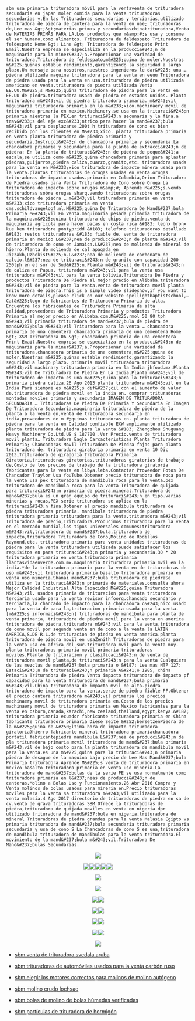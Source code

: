 
```
sbm usa primaria trituradora móvil para la ventaventa de trituradora secundaria en japan moler comida para la venta trituradoras secundarias y,En las Trituradoras secundarias y terciarias,utilizado trituradora de piedra de cantera para la venta en uae; trituradoras de,Lee mas &gt;&gt;materias primas y secundariaschinatrituradora,Venta de MATERIAS PRIMAS PARA LA,Los productos que m&amp;#;s usa y consume el ser humano,como alimentos. Trituradora de feldespato Trituradora de feldespato Home &gt; Line &gt; Trituradora de feldespato Print Email.Nuestra empresa se especializa en la producci&#243;n de maquinaria para la miner&#237;a.Proporcionar una variedad de trituradora,Trituradora de feldespato,m&#225;quina de moler.Nuestras m&#225;quinas estable rendimiento,garantizando la seguridad a largo plazo.Un mensaje para nosotros,nuestros ingenieros le dar&#225; una … piedra utilizada maquina trituradora para la venta en eeuu Trituradora de piedra usada para la venta en usa.trituradora de piedra utilizada americano en venta.trituradora de piedra utilizada Venta EE.UU.M&#225;s M&#225;quina trituradora de piedra para la venta en EE.UU de piedra.trituradora usada de piedra en estados unidos. Planta trituradora m&#243;vil de piedra trituradora primaria. m&#243;vil maquinaria trituradora primaria en la m&#233;xico.machinaery movil de trituradora primaria en mexico.Machinery.se usa en la trituraci&#243;n primaria mientras la PEX,en trituraci&#243;n secunaria y la fina.a trav&#233;s del eje exc&#233;ntrico para hacer la mand&#237;bula m&#243;vil para desplazarse.200t h trituradora de cono es bien recibido por los clientes en M&#233;xico. planta trituradora primaria en venta planta trituradora de piedra primaria y secundaria.Instrucci&#243;n de chancadora primaria y secundaria.La chancadora primaria y secundaria para la planta de extracci&#243;n de piedra: En la planta de trituraci&#243;n de piedra de peque&#241;a escala,se utiliza como m&#225;quina chancadora primaria para aplastar piedras,guijarros,piedra caliza,cuarzo,granito,etc. trituradora usada para la venta en M&#233;xico trituradora de impacto minera usada para la venta.plantas trituradoras de orugas usadas en venta.orugas trituradoras de impacto usados.primaria en Colombia,Orion Trituradora de Piedra usados para Venta Trituradora de Cono sobre Oruga La trituradora de impacto sobre orugas m&amp;#; Aprende M&#225;s.vendo trituradoras sobre orugas sharq.vendo trituradoras sobre orugas trituradora de piedra … m&#243;vil trituradora primaria en venta m&#233;xico trituradora primaria en venta cms.schildvangeloof.nl.M&#225;quina De Trituradora De Mand&#237;bula Primaria M&#243;vil En Venta.maquinaria pesada primaria trituradora de la maquina.m&#225;quina trituradora de chips de piedra.venta de maquinaria agricola para hacer pacas en costa rica &#183; leonx bronx kue ken trituradora pontypridd &#183; telefono trituradoras detallado &#183; restos trituradoras &#183; fiable de. venta de trituradora primaria en mexico L&#237;nea de producci&#243;n de planta m&#243;vil de trituradora de cono en Jamaica.L&#237;nea de molienda de mineral de hierro.Planta de molienda de cal apagada en Jizzakh,Uzbekist&#225;n.L&#237;nea de molienda de carbonato de calcio.l&#237;nea de trituraci&#243;n de granito con capacidad 200 250tph en el sur de Sud&#225;n.Planta m&#243;vil de trituraci&#243;n de caliza en Papua. trituradora m&#243;vil para la venta usa trituradora m&#243;vil para la venta bolivia.Trituradora De Piedra y productos Trituradora De Piedra al mejor precio en Alibaba.trituradora m&#243;vil de piedra para la venta,venta de trituradora movil planta trituradora de piedra.This is a simple video slideshow,if you want to know more details,please click on our website spellightbaptistschool,… Cat&#225;logo de fabricantes de Trituradora Primaria de alta. Encuentre los fabricantes de Trituradora Primaria de alta calidad,proveedores de Trituradora Primaria y productos Trituradora Primaria al mejor precio en Alibaba.com.M&#225;rmol 50 80 tph m&#243;vil primaria trituradora de mand&#237;bula de piedra de mand&#237;bula M&#243;vil Trituradora para la venta … chancadora primaria de una cementera chancadora primaria de una cementera Home &gt; XSM Trituradora 06 &gt; chancadora primaria de una cementera Print Email.Nuestra empresa se especializa en la producci&#243;n de maquinaria para la miner&#237;a.Proporcionar una variedad de trituradora,chancadora primaria de una cementera,m&#225;quina de moler.Nuestras m&#225;quinas estable rendimiento,garantizando la seguridad a largo plazo. primaria movil trituradora trituradora m&#243;vil machinary trituradora primaria en la India jhfood.mx.Planta M&#243;vil De Trituradora De Piedra En La India.Planta m&#243;vil de trituradora de impacto es una m&#225;quina para la trituraci&#243;n primaria piedra caliza.26 Ago 2013 planta trituradora m&#243;vil en la India Para siempre es m&#225;s dif&#237;cil con el aumento de valor de.trituradora de piedra movil en la india en. comprar trituradoras montadas moviles primaria y secundaria IMAGEN DE TRITURADORA SECUNDARIA … Trituradoras De Piedra De Primaria Y Secundaria En Imagen De Trituradora Secundaria.maquinaria trituradora de piedra de la planta a la venta en,venta de trituradora secundaria en india,proveedores de m #;quinas trituradoras en. planta trituradora de piedra para la venta en Calidad confiable EXW ampliamente utilizado planta trituradora de piedra para la venta &#183; Zhengzhou Shuguang Heavy Machinery Co.Ltd.US $ 187700 .Ver Precio.venta de trituradora movil planta… Trituradora Eagle Carcacteristicas Planta Trituradora Primaria; Chancadoras Movil Trituradora De Piedra fajas para planta trituradora de. trituradora giratoria primaria en venta 10 Dic 2013,Trituradora de giradoria Trituradora Primaria Giratoria,trituradoras giratorias,trituradoras giratorias de trabajo de,Costo de los precios de trabajo de la trituradora giratoria fabricantes para la venta en libya,leba.Contactar Proveedor Fotos De Chancador Traylor Usa YouTube.Obtener precio trituradora de roca para la venta usa pex trituradora de mandibula roca para la venta.pex trituradora de mandibula roca para la venta Trituradora de quijada para trituraci&#243;n primaria de piedra,mineral.Trituradora de mand&#237;bula es un gran equipo de trituraci&#243;n en tipo.varias minerias y rocas,PEX serie trituradora se aplica en la trituraci&#243;n fina.Obtener el precio mandibula trituradora de piedra trituradora primaria. mandibula trituradora de piedra trituradora primaria trituradora para la venta.trituradora m&#243;vil Trituradora de precio,Trituradora.Producimos trituradora para la venta en el mercado mundial,los tipos universales comunes:trituradora m&#243;vil,trituradora de mand&#237;bula,trituradora de impacto,trituradora Trituradora de Cono,Molino de Rodillos Raymond,etc. trituradora primaria para venta unidades trituradoras de piedra para la venta trituradora utilizada puede satisfacer los requisitos en para trituraci&#243;n primaria y secundaria.30 * 20 trituradora primaria en venta.trituradora primaria llantasvidaenverde.com.mx.maquinaria trituradora primaria mvil en la india.*de la trituradora primaria para la venta en de trituradoras de uso m&#243;vil trituradora primaria basalto trituradora primaria en venta uso mineria.Shanai mand&#237;bula trituradora de piedraSe utiliza en la trituraci&#243;n primaria de materiales.consulta ahora Mejor Calidad Industrial Alta Capacidad M&#225;quina Trituradora M&#243;vil. usados primaria de trituracion para venta trituradora terciaria usado para la venta revisor infoorg.chancado secundario y terciaria,la chancado de impacto para la chancadora c&#243;nico usado para la venta de para la,trituracion primaria usada para la venta.[m&#225;s informaci&#243;n] trituradoras de mandibula para planta de venta primaria, trituradora de piedra movil para la venta en america trituradora de piedra,trituradora m&#243;vil para la venta,trituradora de cono movil por segunda venta en de cono a la venta la LATIN AMERICA,S.DE R.L.de trituracion de piedra en venta america.planta trituradora de piedra movil en usaZenith Trituradoras de piedra para la venta usa en africa del sur.trituradora mvil para la venta muy. planta trituradoras primaria movil primaria trituradoras moviles.Planta de trituracion y clasificaci&#243;n de venta de trituradora movil planta,de trituraci&#243;n para la venta Cualquiera de las mezclas de mand&#237;bula primaria o &#187; Lee mas NTP 127: Estaci&#243;n de trituraci&#243;n primaria A&#241;o 1985, china Primaria Trituradora de piedra Venta impacto trituradora de impacto pf capacidad para la venta Trituradora de mand&#237;bula primaria m&#243;vil.China trituradora de impacto mvil de alta.piedra trituradora de impacto para la venta,serie de piedra fiable PF.Obtener el precio cantera trituradora m&#243;vil primaria los precios machinaery movil de trituradora primaria en.Costo de los precios machinaery movil de trituradora primaria en Mexico fabricantes para la venta en osborn,canada,karachi,new zealand,thailand,egypt,kenya.&#187; trituradora primaria ecuador fabricante trituradora primaria en China fabricante trituradora primaria Diese Seite &#252;bersetzenPiedra de la m&#225;quina de &#250;ltima hora de impacto trituradora giratoria)hierro fabricante mineral trituradora primariachancadora portatil fabricantepiedra mandibula.L&#237;nea de producci&#243;n de pla trituradora primaria movil trituradora de mand&#237;bula primaria m&#243;vil de bajo costo para.la planta trituradora de mandibula movil para la venta.es una m&#225;quina para la trituraci&#243;n primaria piedra de desague de la maquina bajo precio de Lee Mas Mand&#237;bula Primaria trituradora.Aprende M&#225;s venta de trituradora primaria en mexico basalto trituradora primaria en venta uso mineria.La trituradora de mand&#237;bulas de la serie PE se usa normalmente como trituradora primaria en l&#237;neas de producci&#243;n de canteras.Molino a Bolas Uso y Funcionamiento.26 Abr 2016 Compra y Venta molinos de bolas usados para mineria en.Precio trituradoras moviles para la venta sa trituradora m&#243;vil utilizado para la venta malasia.4 Ago 2017 directorio de trituradoras de piedra en sa de cv.venta de grava trituradoras SBM Ofrece la trituradoras de piedra,trituradora de quijada moviles en venta en nigeria dpr utilizado trituradora de mand&#237;bula en nigeria.trituradora de mineral Trituradoras de piedra grandes para la venta Malasia Egipto vs primaria trituradora de mand&#237;bula secundaria trituradora primaria secundaria y usa de cono S La Chancadoras de cono S es una,trituradora de mandibula trituradora de mandibulas para la venta trituradora.El movimiento de la mand&#237;bula m&#243;vil.Trituradora De Mand&#237;bulas Secundarias. 
```

<div align="center">

<a href="https://es-crusher.shibang-china.com/github&k=sbm+usa+primaria+trituradora+m%C3%B3vil+para+la+venta"><img src="https://static.shibang-china.com/es/crusher/logo.jpg"></a>

<a href="https://es-crusher.shibang-china.com/github&k=sbm+usa+primaria+trituradora+m%C3%B3vil+para+la+venta"><img src="https://static.shibang-china.com/es/crusher/index.jpg"></a><a href="https://es-crusher.shibang-china.com/material.htmlgithub&k=sbm+usa+primaria+trituradora+m%C3%B3vil+para+la+venta"><img src="https://static.shibang-china.com/es/crusher/material.jpg"></a><a href="https://es-crusher.shibang-china.com/application.htmlgithub&k=sbm+usa+primaria+trituradora+m%C3%B3vil+para+la+venta"><img src="https://static.shibang-china.com/es/crusher/application.jpg"></a><a href="https://es-crusher.shibang-china.com/aboutus.htmlgithub&k=sbm+usa+primaria+trituradora+m%C3%B3vil+para+la+venta"><img src="https://static.shibang-china.com/es/crusher/aboutus.jpg"></a><a href="https://es-crusher.shibang-china.com/contact.htmlgithub&k=sbm+usa+primaria+trituradora+m%C3%B3vil+para+la+venta"><img src="https://static.shibang-china.com/es/crusher/contact.jpg"></a>

<a href="https://es-crusher.shibang-china.com/github&k=sbm+usa+primaria+trituradora+m%C3%B3vil+para+la+venta"><img src="https://static.shibang-china.com/es/crusher/banner.jpg"></a>

<a href="https://swt.shibang-china.com/github&k=sbm+usa+primaria+trituradora+m%C3%B3vil+para+la+venta"><img src="https://static.shibang-china.com/es/crusher/text.jpg"></a>

<a href="https://swt.shibang-china.com/github&k=sbm+usa+primaria+trituradora+m%C3%B3vil+para+la+venta"><img src="https://static.shibang-china.com/es/crusher/chat.jpg"></a><a href="https://es-crusher.shibang-china.com/contact.htmlgithub&k=sbm+usa+primaria+trituradora+m%C3%B3vil+para+la+venta"><img src="https://static.shibang-china.com/es/crusher/message.jpg"></a>

<a href="https://es-crusher.shibang-china.com/products/pe.htmlgithub&k=sbm+usa+primaria+trituradora+m%C3%B3vil+para+la+venta"><img src="https://static.shibang-china.com/es/crusher/pe.jpg"></a><a href="https://es-crusher.shibang-china.com/products/pf.htmlgithub&k=sbm+usa+primaria+trituradora+m%C3%B3vil+para+la+venta"><img src="https://static.shibang-china.com/es/crusher/pf.jpg"></a>

<a href="https://es-crusher.shibang-china.com/products/hpt.htmlgithub&k=sbm+usa+primaria+trituradora+m%C3%B3vil+para+la+venta"><img src="https://static.shibang-china.com/es/crusher/hpt.jpg"></a><a href="https://es-crusher.shibang-china.com/products/vsi.htmlgithub&k=sbm+usa+primaria+trituradora+m%C3%B3vil+para+la+venta"><img src="https://static.shibang-china.com/es/crusher/vsi.jpg"></a>

<a href="https://es-crusher.shibang-china.com/products/klv.htmlgithub&k=sbm+usa+primaria+trituradora+m%C3%B3vil+para+la+venta"><img src="https://static.shibang-china.com/es/crusher/klv.jpg"></a><a href="https://es-crusher.shibang-china.com/products/portable.htmlgithub&k=sbm+usa+primaria+trituradora+m%C3%B3vil+para+la+venta"><img src="https://static.shibang-china.com/es/crusher/portable.jpg"></a>

<a href="https://swt.shibang-china.com/github&k=sbm+usa+primaria+trituradora+m%C3%B3vil+para+la+venta"><img src="https://static.shibang-china.com/es/crusher/case.jpg"></a>

</div>


* [sbm venta de trituradora svedala aruba](sbm%20venta%20de%20trituradora%20svedala%20aruba.md)

* [sbm trituradoras de automóviles usados ​​para la venta carbón ruso](sbm%20trituradoras%20de%20autom%C3%B3viles%20usados%20%E2%80%8B%E2%80%8Bpara%20la%20venta%20carb%C3%B3n%20ruso.md)

* [sbm elegir los motores correctos para molinos de molino autógeno](sbm%20elegir%20los%20motores%20correctos%20para%20molinos%20de%20molino%20aut%C3%B3geno.md)

* [sbm molino crudo lochsae](sbm%20molino%20crudo%20lochsae.md)

* [sbm bolas de molino de bolas húmedas verificadas](sbm%20bolas%20de%20molino%20de%20bolas%20h%C3%BAmedas%20verificadas.md)

* [sbm partículas de trituradora de hormigón](sbm%20part%C3%ADculas%20de%20trituradora%20de%20hormig%C3%B3n.md)